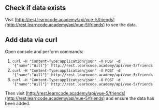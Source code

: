 ## Check if data exists

Visit [http://rest.learncode.academy/api/vue-5/friends](http://rest.learncode.academy/api/vue-5/friends) to see the data.

## Add data via curl

Open console and perform commands:

1. `curl -H "Content-Type:application/json" -X POST -d '{"name":"Will"}' http://rest.learncode.academy/api/vue-5/friends`
2. `curl -H "Content-Type:application/json" -X POST -d '{"name":"Will"}' http://rest.learncode.academy/api/vue-5/friends`
3. `curl -H "Content-Type:application/json" -X POST -d '{"name":"Will"}' http://rest.learncode.academy/api/vue-5/friends`

Then visit [http://rest.learncode.academy/api/vue-5/friends](http://rest.learncode.academy/api/vue-5/friends) and ensure the data has been added.

